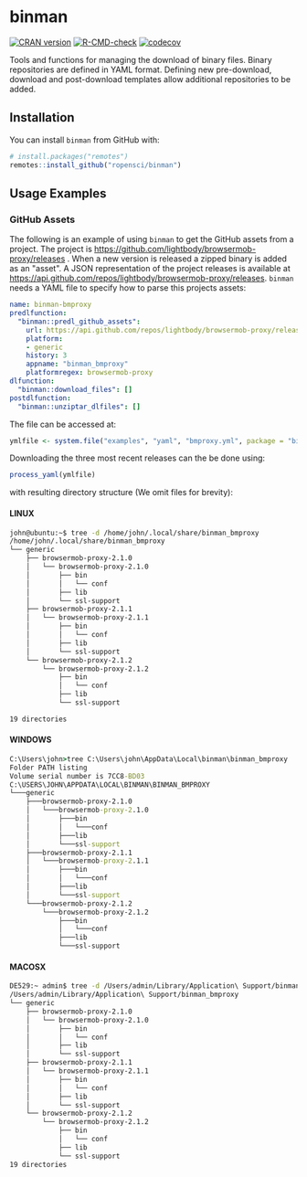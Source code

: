 # binman

<!-- badges: start -->
[![CRAN version](http://www.r-pkg.org/badges/version/binman)](https://cran.r-project.org/package=binman)
[![R-CMD-check](https://github.com/ropensci/binman/actions/workflows/R-CMD-check.yaml/badge.svg)](https://github.com/ropensci/binman/actions/workflows/R-CMD-check.yaml)
[![codecov](https://codecov.io/gh/ropensci/binman/branch/master/graph/badge.svg)](https://app.codecov.io/gh/ropensci/binman)
<!-- badges: end -->


Tools and functions for managing the download of binary files. Binary repositories are defined in YAML format. Defining new pre-download, download and post-download templates allow additional repositories to be added.

## Installation

You can install `binman` from GitHub with:

```R
# install.packages("remotes")
remotes::install_github("ropensci/binman")
```

## Usage Examples

### GitHub Assets

The following is an example of using `binman` to get the GitHub assets from a project. The project is https://github.com/lightbody/browsermob-proxy/releases . When a new version is released a zipped binary is added as an "asset". A JSON representation of the project releases is available at https://api.github.com/repos/lightbody/browsermob-proxy/releases. `binman` needs a YAML file to specify how to parse this projects assets:

```yaml
name: binman-bmproxy
predlfunction:
  "binman::predl_github_assets":
    url: https://api.github.com/repos/lightbody/browsermob-proxy/releases
    platform:
    - generic
    history: 3
    appname: "binman_bmproxy"
    platformregex: browsermob-proxy
dlfunction:
  "binman::download_files": []
postdlfunction:
  "binman::unziptar_dlfiles": []
```
The file can be accessed at:

```R
ymlfile <- system.file("examples", "yaml", "bmproxy.yml", package = "binman")

```

Downloading the three most recent releases can the be done using:

```R
process_yaml(ymlfile)
```

with resulting directory structure (We omit files for brevity):

#### LINUX

```sh
john@ubuntu:~$ tree -d /home/john/.local/share/binman_bmproxy
/home/john/.local/share/binman_bmproxy
└── generic
    ├── browsermob-proxy-2.1.0
    │   └── browsermob-proxy-2.1.0
    │       ├── bin
    │       │   └── conf
    │       ├── lib
    │       └── ssl-support
    ├── browsermob-proxy-2.1.1
    │   └── browsermob-proxy-2.1.1
    │       ├── bin
    │       │   └── conf
    │       ├── lib
    │       └── ssl-support
    └── browsermob-proxy-2.1.2
        └── browsermob-proxy-2.1.2
            ├── bin
            │   └── conf
            ├── lib
            └── ssl-support

19 directories
```

#### WINDOWS

```cmd
C:\Users\john>tree C:\Users\john\AppData\Local\binman\binman_bmproxy
Folder PATH listing
Volume serial number is 7CC8-BD03
C:\USERS\JOHN\APPDATA\LOCAL\BINMAN\BINMAN_BMPROXY
└───generic
    ├───browsermob-proxy-2.1.0
    │   └───browsermob-proxy-2.1.0
    │       ├───bin
    │       │   └───conf
    │       ├───lib
    │       └───ssl-support
    ├───browsermob-proxy-2.1.1
    │   └───browsermob-proxy-2.1.1
    │       ├───bin
    │       │   └───conf
    │       ├───lib
    │       └───ssl-support
    └───browsermob-proxy-2.1.2
        └───browsermob-proxy-2.1.2
            ├───bin
            │   └───conf
            ├───lib
            └───ssl-support
```

#### MACOSX

```sh
DE529:~ admin$ tree -d /Users/admin/Library/Application\ Support/binman_bmproxy
/Users/admin/Library/Application\ Support/binman_bmproxy
└── generic
    ├── browsermob-proxy-2.1.0
    │   └── browsermob-proxy-2.1.0
    │       ├── bin
    │       │   └── conf
    │       ├── lib
    │       └── ssl-support
    ├── browsermob-proxy-2.1.1
    │   └── browsermob-proxy-2.1.1
    │       ├── bin
    │       │   └── conf
    │       ├── lib
    │       └── ssl-support
    └── browsermob-proxy-2.1.2
        └── browsermob-proxy-2.1.2
            ├── bin
            │   └── conf
            ├── lib
            └── ssl-support
19 directories
```
